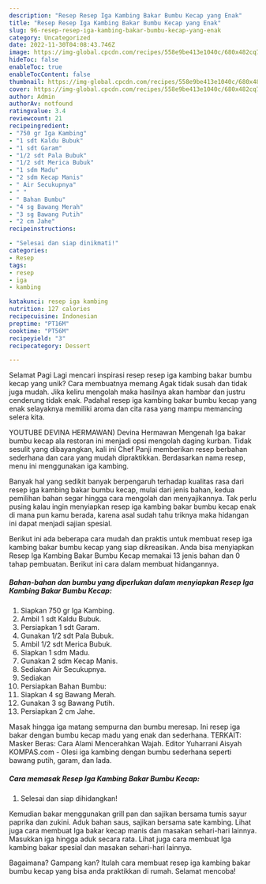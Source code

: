```yaml
---
description: "Resep Resep Iga Kambing Bakar Bumbu Kecap yang Enak"
title: "Resep Resep Iga Kambing Bakar Bumbu Kecap yang Enak"
slug: 96-resep-resep-iga-kambing-bakar-bumbu-kecap-yang-enak
category: Uncategorized
date: 2022-11-30T04:08:43.746Z
image: https://img-global.cpcdn.com/recipes/558e9be413e1040c/680x482cq70/resep-iga-kambing-bakar-bumbu-kecap-foto-resep-utama.jpg
hideToc: false
enableToc: true
enableTocContent: false
thumbnail: https://img-global.cpcdn.com/recipes/558e9be413e1040c/680x482cq70/resep-iga-kambing-bakar-bumbu-kecap-foto-resep-utama.jpg
cover: https://img-global.cpcdn.com/recipes/558e9be413e1040c/680x482cq70/resep-iga-kambing-bakar-bumbu-kecap-foto-resep-utama.jpg
author: Admin
authorAv: notfound
ratingvalue: 3.4
reviewcount: 21
recipeingredient:
- "750 gr Iga Kambing"
- "1 sdt Kaldu Bubuk"
- "1 sdt Garam"
- "1/2 sdt Pala Bubuk"
- "1/2 sdt Merica Bubuk"
- "1 sdm Madu"
- "2 sdm Kecap Manis"
- " Air Secukupnya"
- " "
- " Bahan Bumbu"
- "4 sg Bawang Merah"
- "3 sg Bawang Putih"
- "2 cm Jahe"
recipeinstructions:

- "Selesai dan siap dinikmati!"
categories:
- Resep
tags:
- resep
- iga
- kambing

katakunci: resep iga kambing 
nutrition: 127 calories
recipecuisine: Indonesian
preptime: "PT16M"
cooktime: "PT56M"
recipeyield: "3"
recipecategory: Dessert

---
```



Selamat Pagi Lagi mencari inspirasi resep resep iga kambing bakar bumbu kecap yang unik? Cara membuatnya memang Agak tidak susah dan tidak juga mudah. Jika keliru mengolah maka hasilnya akan hambar dan justru cenderung tidak enak. Padahal resep iga kambing bakar bumbu kecap yang enak selayaknya memiliki aroma dan cita rasa yang mampu memancing selera kita.


YOUTUBE DEVINA HERMAWAN) Devina Hermawan Mengenah Iga bakar bumbu kecap ala restoran ini menjadi opsi mengolah daging kurban. Tidak sesulit yang dibayangkan, kali ini Chef Panji memberikan resep berbahan sederhana dan cara yang mudah dipraktikkan. Berdasarkan nama resep, menu ini menggunakan iga kambing.

Banyak hal yang sedikit banyak berpengaruh terhadap kualitas rasa dari resep iga kambing bakar bumbu kecap, mulai dari jenis bahan, kedua pemilihan bahan segar hingga cara mengolah dan menyajikannya. Tak perlu pusing kalau ingin menyiapkan resep iga kambing bakar bumbu kecap enak di mana pun kamu berada, karena asal sudah tahu triknya maka hidangan ini dapat menjadi sajian spesial.


Berikut ini ada beberapa cara mudah dan praktis untuk membuat resep iga kambing bakar bumbu kecap yang siap dikreasikan. Anda bisa menyiapkan Resep Iga Kambing Bakar Bumbu Kecap memakai 13 jenis bahan dan 0 tahap pembuatan. Berikut ini cara dalam membuat hidangannya.

<!--inarticleads1-->

##### Bahan-bahan dan bumbu yang diperlukan dalam menyiapkan Resep Iga Kambing Bakar Bumbu Kecap:

1. Siapkan 750 gr Iga Kambing.⁣
1. Ambil 1 sdt Kaldu Bubuk.⁣
1. Persiapkan 1 sdt Garam.⁣
1. Gunakan 1/2 sdt Pala Bubuk.⁣
1. Ambil 1/2 sdt Merica Bubuk.⁣
1. Siapkan 1 sdm Madu.⁣
1. Gunakan 2 sdm Kecap Manis.⁣
1. Sediakan  Air Secukupnya.⁣
1. Sediakan  ⁣
1. Persiapkan  Bahan Bumbu:⁣
1. Siapkan 4 sg Bawang Merah.⁣
1. Gunakan 3 sg Bawang Putih.⁣
1. Persiapkan 2 cm Jahe.⁣


Masak hingga iga matang sempurna dan bumbu meresap. Ini resep iga bakar dengan bumbu kecap madu yang enak dan sederhana. TERKAIT: Masker Beras: Cara Alami Mencerahkan Wajah. Editor Yuharrani Aisyah KOMPAS.com - Olesi iga kambing dengan bumbu sederhana seperti bawang putih, garam, dan lada. 

<!--inarticleads2-->

##### Cara memasak Resep Iga Kambing Bakar Bumbu Kecap:


1. Selesai dan siap dihidangkan!

Kemudian bakar menggunakan grill pan dan sajikan bersama tumis sayur paprika dan zukini. Aduk bahan saus, sajikan bersama sate kambing. Lihat juga cara membuat Iga bakar kecap manis dan masakan sehari-hari lainnya. Masukkan iga hingga aduk secara rata. Lihat juga cara membuat Iga kambing bakar spesial dan masakan sehari-hari lainnya. 

Bagaimana? Gampang kan? Itulah cara membuat resep iga kambing bakar bumbu kecap yang bisa anda praktikkan di rumah. Selamat mencoba!
